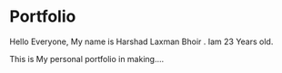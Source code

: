# Portfolio

Hello Everyone, My name is Harshad Laxman Bhoir . Iam 23 Years old.

This is My personal portfolio in making....
